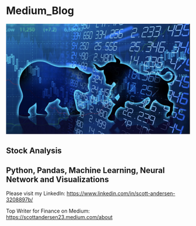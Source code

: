 # Medium_Blog

![trading_dash](trading_dash.png)

## Stock Analysis

## Python, Pandas, Machine Learning, Neural Network and Visualizations

Please visit my LinkedIn:
https://www.linkedin.com/in/scott-andersen-3208897b/

Top Writer for Finance on Medium:
https://scottandersen23.medium.com/about
